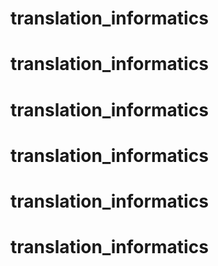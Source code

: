 # translation_informatics
# translation_informatics
# translation_informatics
# translation_informatics
# translation_informatics
# translation_informatics
